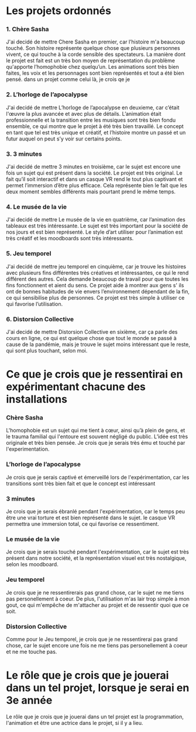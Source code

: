 # Les projets ordonnés 

### 1. Chère Sasha

J'ai decidé de mettre Chere Sasha en premier, car l’histoire m'a beaucoup touché. Son histoire représente quelque chose que plusieurs personnes vivent, ce qui touche à la corde sensible des spectateurs. La manière dont le projet est fait est un très bon moyen de représentation du problème qu'apporte l’homophobie chez quelqu’un. Les animations sont très bien faites, les voix et les personnages sont bien représentés et tout a été bien pensé. dans un projet comme celui là, je crois qe je 

### 2. L’horloge de l’apocalypse

J'ai decidé de mettre L’horloge de l’apocalypse en deuxieme, car c’était l'œuvre la plus avancée et avec plus de détails. L’animation était professionnelle et la transition entre les musiques sont très bien fondu ensemble, ce qui montre que le projet à été très bien travaillé. Le concept en tant que tel est très unique et créatif, et l’histoire montre un passé  et un futur auquel on peut s’y voir sur certains points.

### 3. 3 minutes
J'ai decidé de mettre 3 minutes en troisième, car le sujet est encore une fois un sujet qui est présent dans la société. Le projet est très original. Le fait qu’il soit interactif et dans un casque VR rend le tout plus captivant et permet l’immersion d’être plus efficace. Cela représente bien le fait que les deux moment sembles différents mais pourtant prend le même temps.

### 4. Le musée de la vie
J'ai decidé de mettre Le musée de la vie en quatrième, car l’animation des tableaux est très intéressante. Le sujet est très important pour la société de nos jours et est bien représenté. Le style d’art utiliser pour l’animation est très créatif et les moodboards sont très intéressants.

### 5. Jeu temporel
J'ai decidé de mettre jeu temporel en cinquième, car je trouve les histoires avec plusieurs fins différentes très créatives et intéressantes, ce qui le rend différent des autres. Cela demande beaucoup de travail pour que toutes les fins fonctionnent et aient du sens. Ce projet aide à montrer aux gens s' ils ont de bonnes habitudes de vie envers l’environnement dépendant de la fin, ce qui sensibilise plus de personnes. Ce projet est très simple à utiliser ce qui favorise l’utilisation.


### 6. Distorsion Collective
J'ai decidé de mettre Distorsion Collective en sixième, car ça parle des cours en ligne, ce qui est quelque chose que tout le monde se passé à cause de la pandémie, mais je trouve le sujet moins intéressant que le reste, qui sont plus touchant, selon moi.

# Ce que je crois que je ressentirai en expérimentant chacune des installations

### Chère Sasha

L'homophobie est un sujet qui me tient à cœur, ainsi qu’à plein de gens, et le trauma familial qui l'entoure est souvent négligé du public.  L’idée est très originale et très bien pensée. Je crois que je serais très ému et touché par l'experimentation.


### L’horloge de l’apocalypse

Je crois que je serais captivé et émerveillé lors de l'expérimentation, car les transitions sont très bien fait et que le concept est intéressant

### 3 minutes

Je crois que je serais ébranlé pendant l'expérimentation, car le temps peu être une vrai torture et est bien représenté dans le sujet. le casque VR permettra une immersion total, ce qui favorise ce ressentiment.


### Le musée de la vie

Je crois que je serais touché pendant l'expérimentation, car le sujet est très présent dans notre société, et la représentation visuel est très nostalgique, selon les moodboard.


### Jeu temporel

Je crois que je ne ressentirerais pas grand chose, car le sujet ne me tiens pas personellement à coeur. De plus, l'utilisation m'as lair trop simple à mon gout, ce qui m'empêche de m'attacher au projet et de ressentir quoi que ce soit.

### Distorsion Collective

Comme pour le Jeu temporel, je crois que je ne ressentirerai pas grand chose, car le sujet encore une fois ne me tiens pas personellement à coeur et ne me touche pas.

# Le rôle que je crois que je jouerai dans un tel projet, lorsque je serai en 3e année

Le rôle que je crois que je jouerai dans un tel projet est la programmation, l'animation et être une actrice dans le projet, si il y a lieu.

